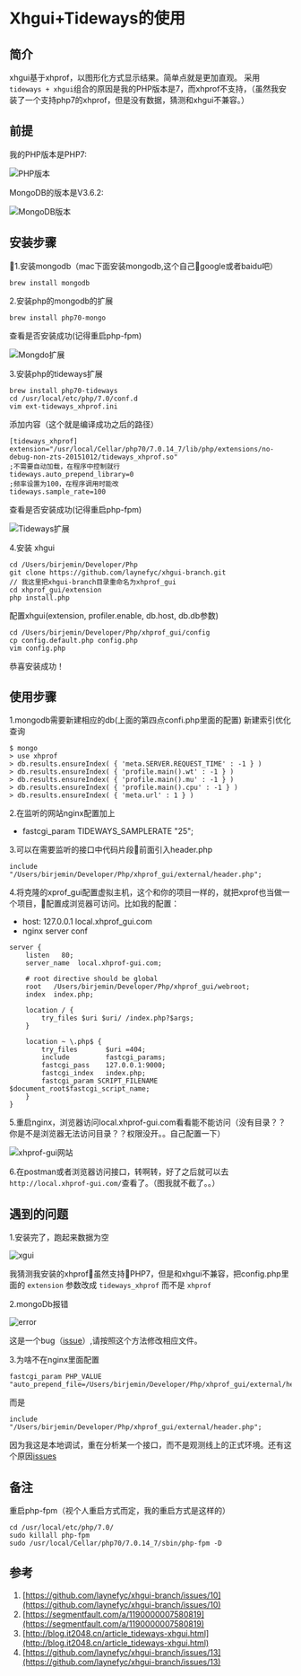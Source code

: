 # Xhgui+Tideways的使用

## 简介
xhgui基于xhprof，以图形化方式显示结果。简单点就是更加直观。
采用`tideways + xhgui`组合的原因是我的PHP版本是7，而xhprof不支持，（虽然我安装了一个支持php7的xhprof，但是没有数据，猜测和xhgui不兼容。）

## 前提
我的PHP版本是PHP7:

![PHP版本](http://upload.ouliu.net/i/20180203104935y3sca.jpeg)

MongoDB的版本是V3.6.2:

![MongoDB版本](http://upload.ouliu.net/i/20180207171621gr5jt.jpeg)

## 安装步骤

1.安装mongodb（mac下面安装mongodb,这个自己google或者baidu吧）

```
brew install mongodb
```

2.安装php的mongodb的扩展

```
brew install php70-mongo
```
查看是否安装成功(记得重启php-fpm)

![Mongdo扩展](http://upload.ouliu.net/i/201802071738247t0uw.png)

3.安装php的tideways扩展

```
brew install php70-tideways
cd /usr/local/etc/php/7.0/conf.d
vim ext-tideways_xhprof.ini
```
添加内容（这个就是编译成功之后的路径）

```
[tideways_xhprof]
extension="/usr/local/Cellar/php70/7.0.14_7/lib/php/extensions/no-debug-non-zts-20151012/tideways_xhprof.so"
;不需要自动加载，在程序中控制就行
tideways.auto_prepend_library=0
;频率设置为100，在程序调用时能改
tideways.sample_rate=100
```
查看是否安装成功(记得重启php-fpm)

![Tideways扩展](http://upload.ouliu.net/i/20180207174206m8o5p.png)

4.安装 xhgui
```
cd /Users/birjemin/Developer/Php
git clone https://github.com/laynefyc/xhgui-branch.git
// 我这里把xhgui-branch目录重命名为xhprof_gui
cd xhprof_gui/extension
php install.php
```

配置xhgui(extension, profiler.enable, db.host, db.db参数)
```
cd /Users/birjemin/Developer/Php/xhprof_gui/config
cp config.default.php config.php
vim config.php
```

恭喜安装成功！

## 使用步骤
1.mongodb需要新建相应的db(上面的第四点confi.php里面的配置)
新建索引优化查询

```
$ mongo
> use xhprof
> db.results.ensureIndex( { 'meta.SERVER.REQUEST_TIME' : -1 } )
> db.results.ensureIndex( { 'profile.main().wt' : -1 } )
> db.results.ensureIndex( { 'profile.main().mu' : -1 } )
> db.results.ensureIndex( { 'profile.main().cpu' : -1 } )
> db.results.ensureIndex( { 'meta.url' : 1 } )
```

2.在监听的网站nginx配置加上
* fastcgi_param TIDEWAYS_SAMPLERATE "25";

3.可以在需要监听的接口中代码片段前面引入header.php

```
include "/Users/birjemin/Developer/Php/xhprof_gui/external/header.php";
```

4.将克隆的xprof_gui配置虚拟主机，这个和你的项目一样的，就把xprof也当做一个项目，配置成浏览器可访问。比如我的配置：
  * host: 127.0.0.1       local.xhprof_gui.com
  * nginx server conf

```
server {
    listen   80;
    server_name  local.xhprof-gui.com;

    # root directive should be global
    root   /Users/birjemin/Developer/Php/xhprof_gui/webroot;
    index  index.php;

    location / {
        try_files $uri $uri/ /index.php?$args;
    }

    location ~ \.php$ {
        try_files       $uri =404;
        include         fastcgi_params;
        fastcgi_pass    127.0.0.1:9000;
        fastcgi_index   index.php;
        fastcgi_param SCRIPT_FILENAME $document_root$fastcgi_script_name;
    }
}
```

5.重启nginx，浏览器访问local.xhprof-gui.com看看能不能访问（没有目录？？你是不是浏览器无法访问目录？？权限没开。。自己配置一下）

![xhprof-gui网站](http://upload.ouliu.net/i/20180207180033h2u2w.png)

6.在postman或者浏览器访问接口，转啊转，好了之后就可以去
`http://local.xhprof-gui.com/`查看了。（图我就不截了。。）

## 遇到的问题
1.安装完了，跑起来数据为空

![xgui](http://upload.ouliu.net/i/20180207172139h5vrs.jpeg)

我猜测我安装的xhprof虽然支持PHP7，但是和xhgui不兼容，把config.php里面的 `extension` 参数改成 `tideways_xhprof` 而不是 `xhprof`

2.mongoDb报错

![error](http://upload.ouliu.net/i/20180207172639hv7hc.jpeg)

这是一个bug（[issue](https://github.com/perftools/xhgui/issues/221)）,请按照这个方法修改相应文件。

3.为啥不在nginx里面配置
```
fastcgi_param PHP_VALUE "auto_prepend_file=/Users/birjemin/Developer/Php/xhprof_gui/external/header.php";
```
而是
```
include "/Users/birjemin/Developer/Php/xhprof_gui/external/header.php";
```

因为我这是本地调试，重在分析某一个接口，而不是观测线上的正式环境。还有这个原因[issues](https://github.com/laynefyc/xhgui-branch/issues/10)

## 备注
重启php-fpm（视个人重启方式而定，我的重启方式是这样的）

```
cd /usr/local/etc/php/7.0/
sudo killall php-fpm
sudo /usr/local/Cellar/php70/7.0.14_7/sbin/php-fpm -D
```

## 参考
1. [https://github.com/laynefyc/xhgui-branch/issues/10](https://github.com/laynefyc/xhgui-branch/issues/10)
2. [https://segmentfault.com/a/1190000007580819](https://segmentfault.com/a/1190000007580819)
3. [http://blog.it2048.cn/article_tideways-xhgui.html](http://blog.it2048.cn/article_tideways-xhgui.html)
4. [https://github.com/laynefyc/xhgui-branch/issues/13](https://github.com/laynefyc/xhgui-branch/issues/13)
